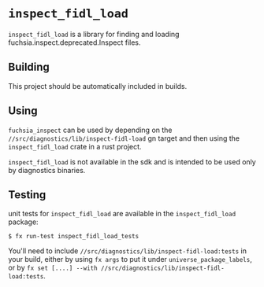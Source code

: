 # `inspect_fidl_load`

`inspect_fidl_load` is a library for finding and loading
fuchsia.inspect.deprecated.Inspect files.

## Building

This project should be automatically included in builds.

## Using

`fuchsia_inspect` can be used by depending on the
`//src/diagnostics/lib/inspect-fidl-load` gn target and then using
the `inspect_fidl_load` crate in a rust project.

`inspect_fidl_load` is not available in the sdk and is intended to be used only by
diagnostics binaries.

## Testing

unit tests for `inspect_fidl_load` are available in the
`inspect_fidl_load` package:

```
$ fx run-test inspect_fidl_load_tests
```

You'll need to include `//src/diagnostics/lib/inspect-fidl-load:tests` in your
build, either by using `fx args` to put it under `universe_package_labels`, or
by `fx set [....] --with //src/diagnostics/lib/inspect-fidl-load:tests`.
